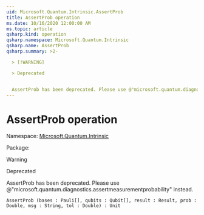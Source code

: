 ```yaml
---
uid: Microsoft.Quantum.Intrinsic.AssertProb
title: AssertProb operation
ms.date: 10/16/2020 12:00:00 AM
ms.topic: article
qsharp.kind: operation
qsharp.namespace: Microsoft.Quantum.Intrinsic
qsharp.name: AssertProb
qsharp.summary: >2-

  > [!WARNING]

  > Deprecated


  AssertProb has been deprecated. Please use @"microsoft.quantum.diagnostics.assertmeasurementprobability" instead.
---
```


# AssertProb operation

Namespace: [Microsoft.Quantum.Intrinsic](xref:Microsoft.Quantum.Intrinsic)

Package: [](https://nuget.org/packages/)


> [!WARNING]
> Deprecated
AssertProb has been deprecated. Please use @"microsoft.quantum.diagnostics.assertmeasurementprobability" instead.

```Q#
AssertProb (bases : Pauli[], qubits : Qubit[], result : Result, prob : Double, msg : String, tol : Double) : Unit
```
